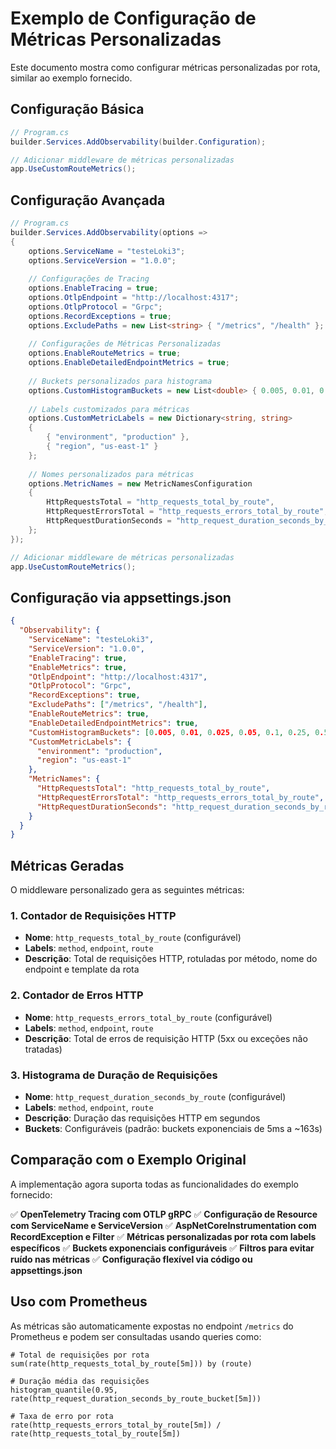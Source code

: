 # Exemplo de Configuração de Métricas Personalizadas

Este documento mostra como configurar métricas personalizadas por rota, similar ao exemplo fornecido.

## Configuração Básica

```csharp
// Program.cs
builder.Services.AddObservability(builder.Configuration);

// Adicionar middleware de métricas personalizadas
app.UseCustomRouteMetrics();
```

## Configuração Avançada

```csharp
// Program.cs
builder.Services.AddObservability(options =>
{
    options.ServiceName = "testeLoki3";
    options.ServiceVersion = "1.0.0";
    
    // Configurações de Tracing
    options.EnableTracing = true;
    options.OtlpEndpoint = "http://localhost:4317";
    options.OtlpProtocol = "Grpc";
    options.RecordExceptions = true;
    options.ExcludePaths = new List<string> { "/metrics", "/health" };
    
    // Configurações de Métricas Personalizadas
    options.EnableRouteMetrics = true;
    options.EnableDetailedEndpointMetrics = true;
    
    // Buckets personalizados para histograma
    options.CustomHistogramBuckets = new List<double> { 0.005, 0.01, 0.025, 0.05, 0.1, 0.25, 0.5, 1, 2.5, 5, 10 };
    
    // Labels customizados para métricas
    options.CustomMetricLabels = new Dictionary<string, string>
    {
        { "environment", "production" },
        { "region", "us-east-1" }
    };
    
    // Nomes personalizados para métricas
    options.MetricNames = new MetricNamesConfiguration
    {
        HttpRequestsTotal = "http_requests_total_by_route",
        HttpRequestErrorsTotal = "http_requests_errors_total_by_route",
        HttpRequestDurationSeconds = "http_request_duration_seconds_by_route"
    };
});

// Adicionar middleware de métricas personalizadas
app.UseCustomRouteMetrics();
```

## Configuração via appsettings.json

```json
{
  "Observability": {
    "ServiceName": "testeLoki3",
    "ServiceVersion": "1.0.0",
    "EnableTracing": true,
    "EnableMetrics": true,
    "OtlpEndpoint": "http://localhost:4317",
    "OtlpProtocol": "Grpc",
    "RecordExceptions": true,
    "ExcludePaths": ["/metrics", "/health"],
    "EnableRouteMetrics": true,
    "EnableDetailedEndpointMetrics": true,
    "CustomHistogramBuckets": [0.005, 0.01, 0.025, 0.05, 0.1, 0.25, 0.5, 1, 2.5, 5, 10],
    "CustomMetricLabels": {
      "environment": "production",
      "region": "us-east-1"
    },
    "MetricNames": {
      "HttpRequestsTotal": "http_requests_total_by_route",
      "HttpRequestErrorsTotal": "http_requests_errors_total_by_route",
      "HttpRequestDurationSeconds": "http_request_duration_seconds_by_route"
    }
  }
}
```

## Métricas Geradas

O middleware personalizado gera as seguintes métricas:

### 1. Contador de Requisições HTTP
- **Nome**: `http_requests_total_by_route` (configurável)
- **Labels**: `method`, `endpoint`, `route`
- **Descrição**: Total de requisições HTTP, rotuladas por método, nome do endpoint e template da rota

### 2. Contador de Erros HTTP
- **Nome**: `http_requests_errors_total_by_route` (configurável)
- **Labels**: `method`, `endpoint`, `route`
- **Descrição**: Total de erros de requisição HTTP (5xx ou exceções não tratadas)

### 3. Histograma de Duração de Requisições
- **Nome**: `http_request_duration_seconds_by_route` (configurável)
- **Labels**: `method`, `endpoint`, `route`
- **Descrição**: Duração das requisições HTTP em segundos
- **Buckets**: Configuráveis (padrão: buckets exponenciais de 5ms a ~163s)

## Comparação com o Exemplo Original

A implementação agora suporta todas as funcionalidades do exemplo fornecido:

✅ **OpenTelemetry Tracing com OTLP gRPC**
✅ **Configuração de Resource com ServiceName e ServiceVersion**
✅ **AspNetCoreInstrumentation com RecordException e Filter**
✅ **Métricas personalizadas por rota com labels específicos**
✅ **Buckets exponenciais configuráveis**
✅ **Filtros para evitar ruído nas métricas**
✅ **Configuração flexível via código ou appsettings.json**

## Uso com Prometheus

As métricas são automaticamente expostas no endpoint `/metrics` do Prometheus e podem ser consultadas usando queries como:

```promql
# Total de requisições por rota
sum(rate(http_requests_total_by_route[5m])) by (route)

# Duração média das requisições
histogram_quantile(0.95, rate(http_request_duration_seconds_by_route_bucket[5m]))

# Taxa de erro por rota
rate(http_requests_errors_total_by_route[5m]) / rate(http_requests_total_by_route[5m])
```
